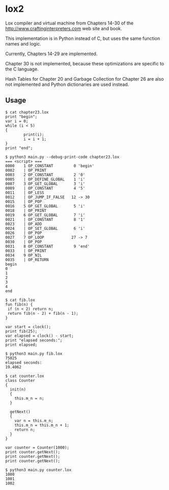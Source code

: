 # lox2

Lox compiler and virtual machine from Chapters 14-30 of the http://www.craftinginterpreters.com web site and book.

This implementation is in Python instead of C, but uses the same function
names and logic.

Currently, Chapters 14-29 are implemented.

Chapter 30 is not implemented, because these optimizations
are specific to the C language.

Hash Tables for Chapter 20 and Garbage Collection
for Chapter 26 are also not implemented and
Python dictionaries are used instead.

## Usage

```
$ cat chapter23.lox
print "begin";
var i = 0;
while (i < 5)
{
        print(i);
        i = i + 1;
}
print "end";

$ python3 main.py --debug-print-code chapter23.lox
=== <script> ===
0000    1 OP_CONSTANT         0 'begin'
0002    | OP_PRINT
0003    2 OP_CONSTANT         2 '0'
0005    | OP_DEFINE_GLOBAL    1 'i'
0007    3 OP_GET_GLOBAL       3 'i'
0009    | OP_CONSTANT         4 '5'
0011    | OP_LESS
0012    | OP_JUMP_IF_FALSE   12 -> 30
0015    | OP_POP
0016    5 OP_GET_GLOBAL       5 'i'
0018    | OP_PRINT
0019    6 OP_GET_GLOBAL       7 'i'
0021    | OP_CONSTANT         8 '1'
0023    | OP_ADD
0024    | OP_SET_GLOBAL       6 'i'
0026    | OP_POP
0027    7 OP_LOOP            27 -> 7
0030    | OP_POP
0031    8 OP_CONSTANT         9 'end'
0033    | OP_PRINT
0034    9 OP_NIL
0035    | OP_RETURN
begin
0
1
2
3
4
end
```

```
$ cat fib.lox
fun fib(n) {
 if (n < 2) return n;
 return fib(n - 2) + fib(n - 1);
}

var start = clock();
print fib(25);
var elapsed = clock() - start;
print "elapsed seconds:";
print elapsed;

$ python3 main.py fib.lox
75025
elapsed seconds:
19.4062
```

```
$ cat counter.lox
class Counter
{
  init(n)
  {
    this.m_n = n;
  }

  getNext()
  {
    var n = this.m_n;
    this.m_n = this.m_n + 1;
    return n;
  }
}

var counter = Counter(1000);
print counter.getNext();
print counter.getNext();
print counter.getNext();

$ python3 main.py counter.lox
1000
1001
1002
```
